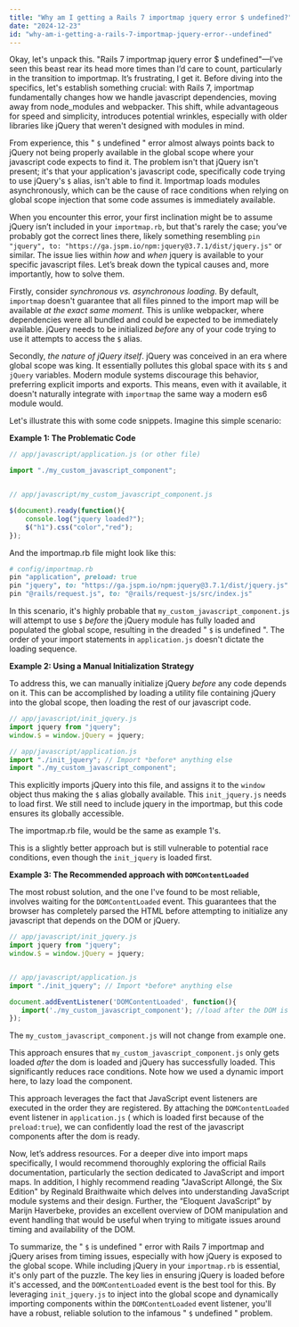 ```yaml
---
title: "Why am I getting a Rails 7 importmap jquery error $ undefined?"
date: "2024-12-23"
id: "why-am-i-getting-a-rails-7-importmap-jquery-error--undefined"
---
```


Okay, let's unpack this. "Rails 7 importmap jquery error $ undefined"—I’ve seen this beast rear its head more times than I’d care to count, particularly in the transition to importmap. It’s frustrating, I get it. Before diving into the specifics, let's establish something crucial: with Rails 7, importmap fundamentally changes how we handle javascript dependencies, moving away from node_modules and webpacker. This shift, while advantageous for speed and simplicity, introduces potential wrinkles, especially with older libraries like jQuery that weren't designed with modules in mind.

From experience, this " `$` undefined " error almost always points back to jQuery not being properly available in the global scope where your javascript code expects to find it. The problem isn't that jQuery isn't present; it's that your application's javascript code, specifically code trying to use jQuery's `$` alias, isn't able to find it. Importmap loads modules asynchronously, which can be the cause of race conditions when relying on global scope injection that some code assumes is immediately available.

When you encounter this error, your first inclination might be to assume jQuery isn’t included in your `importmap.rb`, but that's rarely the case; you’ve probably got the correct lines there, likely something resembling `pin "jquery", to: "https://ga.jspm.io/npm:jquery@3.7.1/dist/jquery.js"` or similar. The issue lies within *how* and *when* jquery is available to your specific javascript files. Let’s break down the typical causes and, more importantly, how to solve them.

Firstly, consider *synchronous vs. asynchronous loading*. By default, `importmap` doesn't guarantee that all files pinned to the import map will be available *at the exact same moment*. This is unlike webpacker, where dependencies were all bundled and could be expected to be immediately available. jQuery needs to be initialized *before* any of your code trying to use it attempts to access the `$` alias.

Secondly, *the nature of jQuery itself*. jQuery was conceived in an era where global scope was king. It essentially pollutes this global space with its `$` and `jQuery` variables. Modern module systems discourage this behavior, preferring explicit imports and exports. This means, even with it available, it doesn't naturally integrate with `importmap` the same way a modern es6 module would.

Let's illustrate this with some code snippets. Imagine this simple scenario:

**Example 1: The Problematic Code**

```javascript
// app/javascript/application.js (or other file)

import "./my_custom_javascript_component";


// app/javascript/my_custom_javascript_component.js

$(document).ready(function(){
    console.log("jquery loaded?");
    $("h1").css("color","red");
});
```
And the importmap.rb file might look like this:

```ruby
# config/importmap.rb
pin "application", preload: true
pin "jquery", to: "https://ga.jspm.io/npm:jquery@3.7.1/dist/jquery.js"
pin "@rails/request.js", to: "@rails/request-js/src/index.js"
```

In this scenario, it's highly probable that `my_custom_javascript_component.js` will attempt to use `$` *before* the jQuery module has fully loaded and populated the global scope, resulting in the dreaded " `$` is undefined ". The order of your import statements in `application.js` doesn't dictate the loading sequence.

**Example 2: Using a Manual Initialization Strategy**

To address this, we can manually initialize jQuery *before* any code depends on it. This can be accomplished by loading a utility file containing jQuery into the global scope, then loading the rest of our javascript code.

```javascript
// app/javascript/init_jquery.js
import jquery from "jquery";
window.$ = window.jQuery = jquery;

// app/javascript/application.js
import "./init_jquery"; // Import *before* anything else
import "./my_custom_javascript_component";
```

This explicitly imports jQuery into this file, and assigns it to the `window` object thus making the `$` alias globally available. This `init_jquery.js` needs to load first. We still need to include jquery in the importmap, but this code ensures its globally accessible.

The importmap.rb file, would be the same as example 1's.

This is a slightly better approach but is still vulnerable to potential race conditions, even though the `init_jquery` is loaded first.

**Example 3: The Recommended approach with `DOMContentLoaded`**

The most robust solution, and the one I've found to be most reliable, involves waiting for the `DOMContentLoaded` event. This guarantees that the browser has completely parsed the HTML before attempting to initialize any javascript that depends on the DOM or jQuery.

```javascript
// app/javascript/init_jquery.js
import jquery from "jquery";
window.$ = window.jQuery = jquery;


// app/javascript/application.js
import "./init_jquery"; // Import *before* anything else

document.addEventListener('DOMContentLoaded', function(){
   import('./my_custom_javascript_component'); //load after the DOM is ready
});
```

The `my_custom_javascript_component.js` will not change from example one.

This approach ensures that `my_custom_javascript_component.js` only gets loaded *after* the dom is loaded and jQuery has successfully loaded. This significantly reduces race conditions. Note how we used a dynamic import here, to lazy load the component.

This approach leverages the fact that JavaScript event listeners are executed in the order they are registered. By attaching the `DOMContentLoaded` event listener in `application.js` ( which is loaded first because of the `preload:true`), we can confidently load the rest of the javascript components after the dom is ready.

Now, let’s address resources. For a deeper dive into import maps specifically, I would recommend thoroughly exploring the official Rails documentation, particularly the section dedicated to JavaScript and import maps. In addition, I highly recommend reading "JavaScript Allongé, the Six Edition" by Reginald Braithwaite which delves into understanding JavaScript module systems and their design. Further, the “Eloquent JavaScript” by Marijn Haverbeke, provides an excellent overview of DOM manipulation and event handling that would be useful when trying to mitigate issues around timing and availability of the DOM.

To summarize, the " `$` is undefined " error with Rails 7 importmap and jQuery arises from timing issues, especially with how jQuery is exposed to the global scope. While including jQuery in your `importmap.rb` is essential, it's only part of the puzzle. The key lies in ensuring jQuery is loaded before it's accessed, and the `DOMContentLoaded` event is the best tool for this. By leveraging `init_jquery.js` to inject into the global scope and dynamically importing components within the `DOMContentLoaded` event listener, you'll have a robust, reliable solution to the infamous " `$` undefined " problem.
